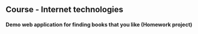 ## Course - Internet technologies

#### Demo web application for finding books that you like (Homework project)
